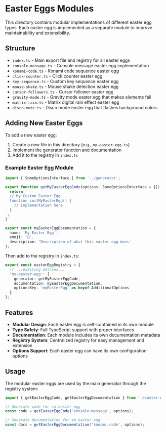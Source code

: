 # Easter Eggs Modules

This directory contains modular implementations of different easter egg types. Each easter egg is implemented as a separate module to improve maintainability and extensibility.

## Structure

- `index.ts` - Main export file and registry for all easter eggs
- `console-message.ts` - Console message easter egg implementation
- `konami-code.ts` - Konami code sequence easter egg
- `click-counter.ts` - Click counter easter egg
- `key-sequence.ts` - Custom key sequence easter egg
- `mouse-shake.ts` - Mouse shake detection easter egg
- `cursor-followers.ts` - Cursor follower easter egg
- `gravity-mode.ts` - Gravity mode easter egg that makes elements fall
- `matrix-rain.ts` - Matrix digital rain effect easter egg
- `disco-mode.ts` - Disco mode easter egg that flashes background colors

## Adding New Easter Eggs

To add a new easter egg:

1. Create a new file in this directory (e.g., `my-easter-egg.ts`)
2. Implement the generator function and documentation
3. Add it to the registry in `index.ts`

### Example Easter Egg Module

```typescript
import { SomeOptionsInterface } from '../generator';

export function getMyEasterEggCode(options: SomeOptionsInterface = {}): string {
  return `
  // My Custom Easter Egg
  function initMyEasterEgg() {
    // Implementation here
  }
`;
}

export const myEasterEggDocumentation = {
  name: 'My Easter Egg',
  emoji: '🎯',
  description: 'Description of what this easter egg does'
};
```

Then add to the registry in `index.ts`:

```typescript
export const easterEggRegistry = {
  // ...existing entries...
  'my-easter-egg': {
    generator: getMyEasterEggCode,
    documentation: myEasterEggDocumentation,
    optionsKey: 'myEasterEgg' as keyof AdditionalOptions
  }
};
```

## Features

- **Modular Design**: Each easter egg is self-contained in its own module
- **Type Safety**: Full TypeScript support with proper interfaces
- **Documentation**: Each module includes its own documentation metadata
- **Registry System**: Centralized registry for easy management and extension
- **Options Support**: Each easter egg can have its own configuration options

## Usage

The modular easter eggs are used by the main generator through the registry system:

```typescript
import { getEasterEggCode, getEasterEggDocumentation } from './easter-eggs';

// Generate code for an easter egg
const code = getEasterEggCode('console-message', options);

// Generate documentation for an easter egg
const docs = getEasterEggDocumentation('konami-code', options);
```
